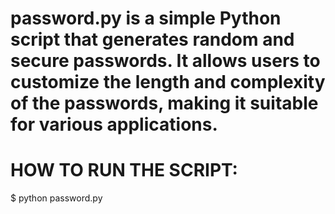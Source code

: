 # password.py is a simple Python script that generates random and secure passwords. It allows users to customize the length and complexity of the passwords, making it suitable for various applications.
# HOW TO RUN THE SCRIPT:
$ python password.py
